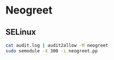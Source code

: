 # Neogreet

## SELinux

```bash
cat audit.log | audit2allow -M neogreet
sudo semodule -X 300 -i neogreet.pp
```
